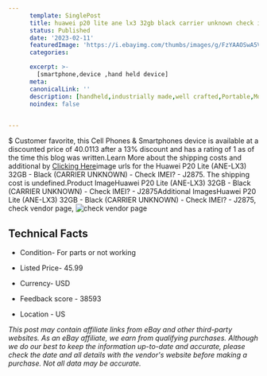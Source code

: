 ```yaml
---
      template: SinglePost
      title: huawei p20 lite ane lx3 32gb black carrier unknown check imei j2875
      status: Published
      date: '2023-02-11'
      featuredImage: 'https://i.ebayimg.com/thumbs/images/g/FzYAAOSwA5VixHTB/s-l225.jpg'
      categories: 

      excerpt: >-
        [smartphone,device ,hand held device]
      meta:
      canonicalLink: ''
      description: [handheld,industrially made,well crafted,Portable,Mobile,Compact,Convenient,Lightweight,Maneuverable,Man-portable,Miniature,Carriable,Hand-held,Light,Holdable,Transportable,Mobile device,Pocket-sized,On-the-go,Wireless,Cordless,Compact size,Convenient size, smartphone,device ,hand held device]
      noindex: false

        
---
```

$
    Customer favorite, this Cell Phones & Smartphones device is available at a discounted price of 40.0113 after a 13% discount and has a rating of 1 as of the time this blog was written.Learn More about the shipping costs and additional by [Clicking Here](https://www.ebay.com/itm/144933963681?hash=item21bebcc7a1%3Ag%3AFzYAAOSwA5VixHTB&mkevt=1&mkcid=1&mkrid=711-53200-19255-0&campid=%253CePNCampaignId%253E&customid=%253CreferenceId%253E&toolid=10049)image urls for the Huawei P20 Lite (ANE-LX3) 32GB - Black (CARRIER UNKNOWN) - Check IMEI? - J2875. The shipping cost is undefined.Product ImageHuawei P20 Lite (ANE-LX3) 32GB - Black (CARRIER UNKNOWN) - Check IMEI? - J2875Additional ImagesHuawei P20 Lite (ANE-LX3) 32GB - Black (CARRIER UNKNOWN) - Check IMEI? - J2875, check vendor page, ![check vendor page](https://origin-galleryplus.ebayimg.com/ws/web/144933963681_2_0_1/225x225.jpg,https://origin-galleryplus.ebayimg.com/ws/web/144933963681_3_0_1/225x225.jpg,https://origin-galleryplus.ebayimg.com/ws/web/144933963681_4_0_1/225x225.jpg,https://origin-galleryplus.ebayimg.com/ws/web/144933963681_5_0_1/225x225.jpg,https://origin-galleryplus.ebayimg.com/ws/web/144933963681_6_0_1/225x225.jpg,https://origin-galleryplus.ebayimg.com/ws/web/144933963681_7_0_1/225x225.jpg,https://origin-galleryplus.ebayimg.com/ws/web/144933963681_8_0_1/225x225.jpg,https://origin-galleryplus.ebayimg.com/ws/web/144933963681_9_0_1/225x225.jpg)
    
    

 ## Technical Facts 



     
      

 - Condition- For parts or not working 


      

 - Listed Price- 45.99 


      

 - Currency- USD 


      

 - Feedback score - 38593 


      

 - Location - US 


      
      

 *_This post may contain affiliate links from eBay and other third-party websites. As an eBay affiliate, we earn from qualifying purchases. Although we do our best to keep the information up-to-date and accurate, please check the date and all details with the vendor's website before making a purchase. Not all data may be accurate._*



    
    
    
    
    